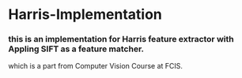 # Harris-Implementation
<h3>this is an implementation for Harris feature extractor with Appling SIFT as a feature matcher.</h3>
which is a part from Computer Vision Course at FCIS.
